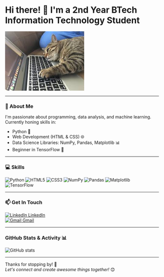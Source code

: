 # Hi there! 👋 I'm a 2nd Year BTech Information Technology Student

![Banner](https://github.com/Dupinderr/Dupinderr/blob/main/cat%20coding.jpeg?raw=true)

---

### 🚀 About Me
I'm passionate about programming, data analysis, and machine learning. Currently honing skills in:

- Python 🐍  
- Web Development (HTML & CSS) 🌐  
- Data Science Libraries: NumPy, Pandas, Matplotlib 📊  
- Beginner in TensorFlow 🤖  

---

### 💻 Skills

![Python](https://img.shields.io/badge/Python-3776AB?style=flat&logo=python&logoColor=white) 
![HTML5](https://img.shields.io/badge/HTML5-E34F26?style=flat&logo=html5&logoColor=white) 
![CSS3](https://img.shields.io/badge/CSS3-1572B6?style=flat&logo=css3&logoColor=white) 
![NumPy](https://img.shields.io/badge/NumPy-013243?style=flat&logo=python&logoColor=white) 
![Pandas](https://img.shields.io/badge/Pandas-150458?style=flat&logo=pandas&logoColor=white) 
![Matplotlib](https://img.shields.io/badge/Matplotlib-F58025?style=flat&logo=python&logoColor=white) 
![TensorFlow](https://img.shields.io/badge/TensorFlow-FF6F00?style=flat&logo=tensorflow&logoColor=white)

---

### 📫 Get In Touch

[![LinkedIn](https://img.shields.io/badge/-LinkedIn-0077B5?style=flat&logo=linkedin&logoColor=white) LinkedIn](https://www.linkedin.com/in/dupinderjeet-singh-288758294/)  
[![Gmail](https://img.shields.io/badge/-Gmail-D14836?style=flat&logo=gmail&logoColor=white) Gmail](mailto:dupinderjeetsingh16@gmail.com)

---

### GitHub Stats & Activity 📊

![GitHub stats](https://github-readme-stats.vercel.app/api?username=Dupinderr&show_icons=true&theme=radical)

---

Thanks for stopping by! 🚀  
*Let's connect and create awesome things together!* 😊
